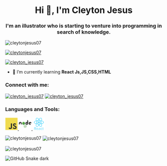 <h1 align="center">Hi 👋, I'm Cleyton Jesus</h1>
<h3 align="center">I'm an illustrator who is starting to venture into programming in search of knowledge.</h3>

<p align="left"> <img src="https://komarev.com/ghpvc/?username=cleytonjesus07&label=Profile%20views&color=0e75b6&style=flat" alt="cleytonjesus07" /> </p>

<p align="left"> <a href="https://github.com/ryo-ma/github-profile-trophy"><img src="https://github-profile-trophy.vercel.app/?username=cleytonjesus07" alt="cleytonjesus07" /></a> </p>

<p align="left"> <a href="https://twitter.com/cleyton_jesus07" target="blank"><img src="https://img.shields.io/twitter/follow/cleyton_jesus07?logo=twitter&style=for-the-badge" alt="cleyton_jesus07" /></a> </p>

- 🌱 I’m currently learning **React Js,JS,CSS,HTML**

<h3 align="left">Connect with me:</h3>
<p align="left">
<a href="https://twitter.com/cleyton_jesus07" target="blank"><img align="center" src="https://raw.githubusercontent.com/rahuldkjain/github-profile-readme-generator/master/src/images/icons/Social/twitter.svg" alt="cleyton_jesus07" height="30" width="40" /></a>
<a href="https://instagram.com/cleyton_jesus07" target="blank"><img align="center" src="https://raw.githubusercontent.com/rahuldkjain/github-profile-readme-generator/master/src/images/icons/Social/instagram.svg" alt="cleyton_jesus07" height="30" width="40" /></a>
</p>

<h3 align="left">Languages and Tools:</h3>
<p align="left"> <a href="https://developer.mozilla.org/en-US/docs/Web/JavaScript" target="_blank" rel="noreferrer"> <img src="https://raw.githubusercontent.com/devicons/devicon/master/icons/javascript/javascript-original.svg" alt="javascript" width="40" height="40"/> </a> <a href="https://nodejs.org" target="_blank" rel="noreferrer"> <img src="https://raw.githubusercontent.com/devicons/devicon/master/icons/nodejs/nodejs-original-wordmark.svg" alt="nodejs" width="40" height="40"/> </a> <a href="https://reactjs.org/" target="_blank" rel="noreferrer"> <img src="https://raw.githubusercontent.com/devicons/devicon/master/icons/react/react-original-wordmark.svg" alt="react" width="40" height="40"/> </a> </p>

<p><img align="left" src="https://github-readme-stats.vercel.app/api/top-langs?username=cleytonjesus07&show_icons=true&locale=en&layout=compact" alt="cleytonjesus07" /></p>

<p>&nbsp;<img align="center" src="https://github-readme-stats.vercel.app/api?username=cleytonjesus07&show_icons=true&locale=en" alt="cleytonjesus07" /></p>

<p><img align="center" src="https://github-readme-streak-stats.herokuapp.com/?user=cleytonjesus07&" alt="cleytonjesus07" /></p>

![GitHub Snake dark](./github-user-contribution.svg)
